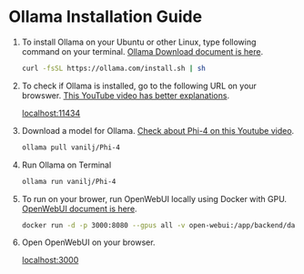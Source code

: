 # Ollama Installation Guide

1. To install Ollama on your Ubuntu or other Linux, type following command on your terminal. [Ollama Download document is here](https://ollama.com/download).

    ```bash
    curl -fsSL https://ollama.com/install.sh | sh
    ```

1. To check if Ollama is installed, go to the following URL on your browswer. [This YouTube video has better explanations](https://youtu.be/91npmOxCL-c).

    [localhost:11434](localhost:11434)

1. Download a model for Ollama. [Check about Phi-4 on this Youtube video](https://youtu.be/aYvt9czdgbU).

    ```bash
    ollama pull vanilj/Phi-4
    ```

1. Run Ollama on Terminal

    ```bash
    ollama run vanilj/Phi-4
    ```

1. To run on your brower, run OpenWebUI locally using Docker with GPU. [OpenWebUI document is here](https://docs.openwebui.com/getting-started/quick-start).

    ```bash
    docker run -d -p 3000:8080 --gpus all -v open-webui:/app/backend/data --name open-webui --restart always ghcr.io/open-webui/open-webui:cuda
    ```

1. Open OpenWebUI on your browser.

    [localhost:3000](localhost:3000)
